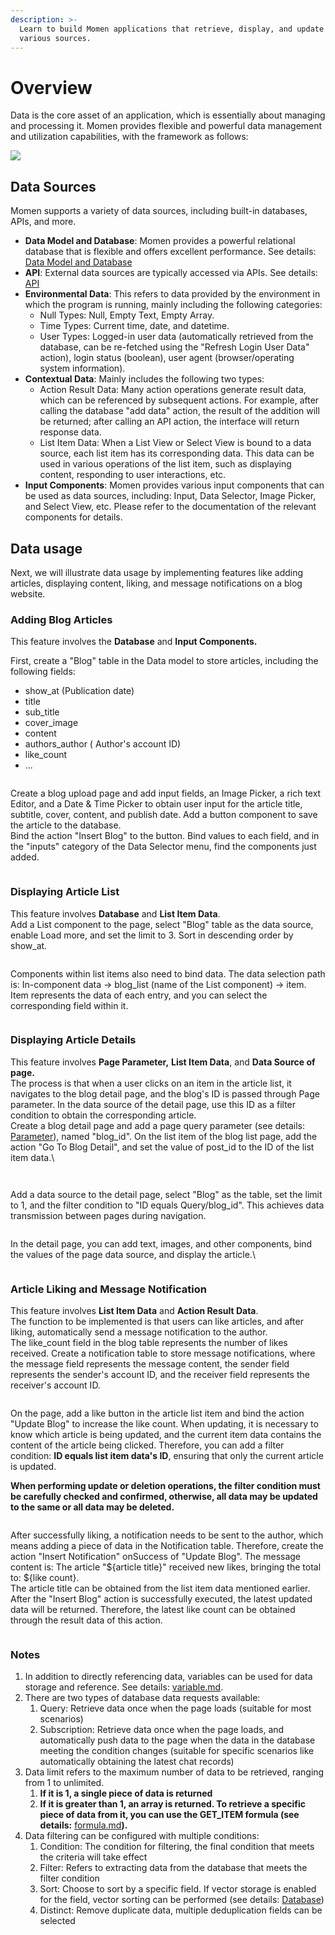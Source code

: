 ```yaml
---
description: >-
  Learn to build Momen applications that retrieve, display, and update data from
  various sources.
---
```


# Overview

Data is the core asset of an application, which is essentially about managing and processing it. Momen provides flexible and powerful data management and utilization capabilities, with the framework as follows:

![](../.gitbook/assets/data/data_overview.png)

## Data Sources

Momen supports a variety of data sources, including built-in databases, APIs, and more.

* **Data Model and Database**: Momen provides a powerful relational database that is flexible and offers excellent performance. See details: [Data Model and Database](https://docs.momen.app/data/data_model)
* **API**: External data sources are typically accessed via APIs. See details: [API](https://docs.momen.app/data/api)
* **Environmental Data**: This refers to data provided by the environment in which the program is running, mainly including the following categories:
  * Null Types: Null, Empty Text, Empty Array.
  * Time Types: Current time, date, and datetime.
  * User Types: Logged-in user data (automatically retrieved from the database, can be re-fetched using the "Refresh Login User Data" action), login status (boolean), user agent (browser/operating system information).
* **Contextual Data**: Mainly includes the following two types:
  * Action Result Data: Many action operations generate result data, which can be referenced by subsequent actions. For example, after calling the database "add data" action, the result of the addition will be returned; after calling an API action, the interface will return response data.
  * List Item Data: When a List View or Select View is bound to a data source, each list item has its corresponding data. This data can be used in various operations of the list item, such as displaying content, responding to user interactions, etc.
* **Input Components**: Momen provides various input components that can be used as data sources, including: Input, Data Selector, Image Picker, and Select View, etc. Please refer to the documentation of the relevant components for details.

## Data usage

Next, we will illustrate data usage by implementing features like adding articles, displaying content, liking, and message notifications on a blog website.

### Adding Blog Articles

This feature involves the **Database** and **Input Components.**

First, create a "Blog" table in the Data model to store articles, including the following fields:

* show\_at (Publication date)
* title
* sub\_title
* cover\_image
* content
* authors\_author ( Author's account ID)
* like\_count
* ...

<figure><img src="../.gitbook/assets/image (37).png" alt=""><figcaption></figcaption></figure>

Create a blog upload page and add input fields, an Image Picker, a rich text Editor, and a Date & Time Picker to obtain user input for the article title, subtitle, cover, content, and publish date. Add a button component to save the article to the database.\
Bind the action "Insert Blog" to the button. Bind values to each field, and in the "inputs" category of the Data Selector menu, find the components just added.

<figure><img src="../.gitbook/assets/image (39).png" alt=""><figcaption></figcaption></figure>

### Displaying Article List

This feature involves **Database** and **List Item Data**.\
Add a List component to the page, select "Blog" table as the data source, enable Load more, and set the limit to 3. Sort in descending order by show\_at.

<figure><img src="../.gitbook/assets/image (40).png" alt=""><figcaption></figcaption></figure>

Components within list items also need to bind data. The data selection path is: In-component data -> blog\_list (name of the List component) -> item. Item represents the data of each entry, and you can select the corresponding field within it.

<figure><img src="../.gitbook/assets/image (41).png" alt=""><figcaption></figcaption></figure>

### Displaying Article Details

This feature involves **Page Parameter,** **List Item Data**, and **Data Source of page.**\
The process is that when a user clicks on an item in the article list, it navigates to the blog detail page, and the blog's ID is passed through Page parameter. In the data source of the detail page, use this ID as a filter condition to obtain the corresponding article.\
Create a blog detail page and add a page query parameter (see details: [Parameter](https://docs.momen.app/data/parameter)), named "blog\_id". On the list item of the blog list page, add the action "Go To Blog Detail", and set the value of post\_id to the ID of the list item data.\


<figure><img src="../.gitbook/assets/image (42).png" alt=""><figcaption></figcaption></figure>

<figure><img src="../.gitbook/assets/image (43).png" alt=""><figcaption></figcaption></figure>

Add a data source to the detail page, select "Blog" as the table, set the limit to 1, and the filter condition to "ID equals Query/blog\_id". This achieves data transmission between pages during navigation.

<figure><img src="../.gitbook/assets/image (44).png" alt=""><figcaption></figcaption></figure>

In the detail page, you can add text, images, and other components, bind the values of the page data source, and display the article.\


<figure><img src="../.gitbook/assets/image (45).png" alt=""><figcaption></figcaption></figure>

### Article Liking and Message Notification

This feature involves **List Item Data** and **Action Result Data**.\
The function to be implemented is that users can like articles, and after liking, automatically send a message notification to the author.\
The like\_count field in the blog table represents the number of likes received. Create a notification table to store message notifications, where the message field represents the message content, the sender field represents the sender's account ID, and the receiver field represents the receiver's account ID.

<figure><img src="../.gitbook/assets/image (48).png" alt=""><figcaption></figcaption></figure>

On the page, add a like button in the article list item and bind the action "Update Blog" to increase the like count. When updating, it is necessary to know which article is being updated, and the current item data contains the content of the article being clicked. Therefore, you can add a filter condition: **ID equals list item data's ID**, ensuring that only the current article is updated.

**When performing update or deletion operations, the filter condition must be carefully checked and confirmed, otherwise, all data may be updated to the same or all data may be deleted.**

<figure><img src="../.gitbook/assets/image (46).png" alt=""><figcaption></figcaption></figure>

After successfully liking, a notification needs to be sent to the author, which means adding a piece of data in the Notification table. Therefore, create the action "Insert Notification" onSuccess of "Update Blog". The message content is: The article "${article title}" received new likes, bringing the total to: ${like count}.\
The article title can be obtained from the list item data mentioned earlier. After the "Insert Blog" action is successfully executed, the latest updated data will be returned. Therefore, the latest like count can be obtained through the result data of this action.

<figure><img src="../.gitbook/assets/image (49).png" alt=""><figcaption></figcaption></figure>

### Notes

1. In addition to directly referencing data, variables can be used for data storage and reference. See details: [variable.md](variable.md "mention").
2. There are two types of database data requests available:
   1. &#x20;Query: Retrieve data once when the page loads (suitable for most scenarios)
   2. Subscription: Retrieve data once when the page loads, and automatically push data to the page when the data in the database meeting the condition changes (suitable for specific scenarios like automatically obtaining the latest chat records)
3. Data limit refers to the maximum number of data to be retrieved, ranging from 1 to unlimited.
   1. &#x20;**If it is 1, a single piece of data is returned**
   2. **If it is greater than 1, an array is returned. To retrieve a specific piece of data from it, you can use the GET\_ITEM formula (see details:** [formula.md](formula.md "mention")**).**
4. &#x20;Data filtering can be configured with multiple conditions:
   1. Condition: The condition for filtering, the final condition that meets the criteria will take effect
   2. &#x20;Filter: Refers to extracting data from the database that meets the filter condition
   3. Sort: Choose to sort by a specific field. If vector storage is enabled for the field, vector sorting can be performed (see details: [Database](https://docs.functorz.com/data/datamodel.html))
   4. Distinct: Remove duplicate data, multiple deduplication fields can be selected
